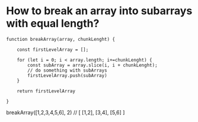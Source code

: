 # How to break an array into subarrays with equal length?

	function breakArray(array, chunkLenght) {
	
		const firstLevelArray = [];

		for (let i = 0; i < array.length; i+=chunkLenght) {
			const subArray = array.slice(i, i + chunkLenght);
			// do something with subArrays
			firstLevelArray.push(subArray)
		}

		return firstLevelArray
	
	}
	

breakArray([1,2,3,4,5,6], 2) // [ [1,2], [3,4], [5,6] ]
